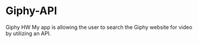 # Giphy-API
Giphy HW
My app is allowing the user to search the Giphy website for video by utilizing an API.
